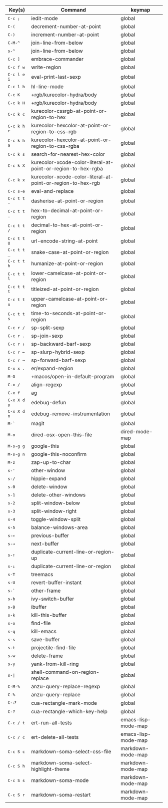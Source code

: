 | Key(s)               | Command                                                      | keymap              |
|----------------------|--------------------------------------------------------------|---------------------|
| <kbd>C-c ;</kbd>     | iedit-mode                                                   | global              |
| <kbd>C-(</kbd>       | decrement-number-at-point                                    | global              |
| <kbd>C-)</kbd>       | increment-number-at-point                                    | global              |
| <kbd>C-M-^</kbd>     | join-line-from-below                                         | global              |
| <kbd>s-^</kbd>       | join-line-from-below                                         | global              |
| <kbd>C-c ]</kbd>     | embrace-commander                                            | global              |
| <kbd>C-c f w</kbd>   | write-region                                                 | global              |
| <kbd>C-c l e i</kbd> | eval-print-last-sexp                                         | global              |
| <kbd>C-c l h</kbd>   | hl-line-mode                                                 | global              |
| <kbd>C-c K</kbd>     | +rgb/kurecolor-hydra/body                                    | global              |
| <kbd>C-c k H</kbd>   | +rgb/kurecolor-hydra/body                                    | global              |
| <kbd>C-c k c</kbd>   | kurecolor-cssrgb-at-point-or-region-to-hex                   | global              |
| <kbd>C-c k h r</kbd> | kurecolor-hexcolor-at-point-or-region-to-css-rgb             | global              |
| <kbd>C-c k h a</kbd> | kurecolor-hexcolor-at-point-or-region-to-css-rgba            | global              |
| <kbd>C-c k s</kbd>   | search-for-nearest-hex-color                                 | global              |
| <kbd>C-c k X</kbd>   | kurecolor-xcode-color-literal-at-point-or-region-to-hex-rgba | global              |
| <kbd>C-c k x</kbd>   | kurecolor-xcode-color-literal-at-point-or-region-to-hex-rgb  | global              |
| <kbd>C-c s-e</kbd>   | eval-and-replace                                             | global              |
| <kbd>C-c t t -</kbd> | dasherise-at-point-or-region                                 | global              |
| <kbd>C-c t t .</kbd> | hex-to-decimal-at-point-or-region                            | global              |
| <kbd>C-c t t /</kbd> | decimal-to-hex-at-point-or-region                            | global              |
| <kbd>C-c t t U</kbd> | url-encode-string-at-point                                   | global              |
| <kbd>C-c t t _</kbd> | snake-case-at-point-or-region                                | global              |
| <kbd>C-c t t h</kbd> | humanize-at-point-or-region                                  | global              |
| <kbd>C-c t t l</kbd> | lower-camelcase-at-point-or-region                           | global              |
| <kbd>C-c t t t</kbd> | titleized-at-point-or-region                                 | global              |
| <kbd>C-c t t u</kbd> | upper-camelcase-at-point-or-region                           | global              |
| <kbd>C-c t t s</kbd> | time-to-seconds-at-point-or-region                           | global              |
| <kbd>C-c r /</kbd>   | sp-split-sexp                                                | global              |
| <kbd>C-c r .</kbd>   | sp-join-sexp                                                 | global              |
| <kbd>C-c r ↓</kbd>   | sp-backward-barf-sexp                                        | global              |
| <kbd>C-c r ←</kbd>   | sp-slurp-hybrid-sexp                                         | global              |
| <kbd>C-c r →</kbd>   | sp-forward-barf-sexp                                         | global              |
| <kbd>C-x x .</kbd>   | er/expand-region                                             | global              |
| <kbd>M-O</kbd>       | +macos/open-in-default-program                               | global              |
| <kbd>C-x /</kbd>     | align-regexp                                                 | global              |
| <kbd>C-x f</kbd>     | ag                                                           | global              |
| <kbd>C-x X d y</kbd> | edebug-defun                                                 | global              |
| <kbd>C-x X d n</kbd> | edebug-remove-instrumentation                                | global              |
| <kbd>M-`</kbd>       | magit                                                        | global              |
| <kbd>M-o</kbd>       | dired-osx-open-this-file                                     | dired-mode-map      |
| <kbd>M-s-g g</kbd>   | google-this                                                  | global              |
| <kbd>M-s-g n</kbd>   | google-this-noconfirm                                        | global              |
| <kbd>M-z</kbd>       | zap-up-to-char                                               | global              |
| <kbd>s-'</kbd>       | other-window                                                 | global              |
| <kbd>s-/</kbd>       | hippie-expand                                                | global              |
| <kbd>s-0</kbd>       | delete-window                                                | global              |
| <kbd>s-1</kbd>       | delete-other-windows                                         | global              |
| <kbd>s-2</kbd>       | split-window-below                                           | global              |
| <kbd>s-3</kbd>       | split-window-right                                           | global              |
| <kbd>s-4</kbd>       | toggle-window-split                                          | global              |
| <kbd>s-5</kbd>       | balance-windows-area                                         | global              |
| <kbd>s-←</kbd>       | previous-buffer                                              | global              |
| <kbd>s-→</kbd>       | next-buffer                                                  | global              |
| <kbd>s-↑</kbd>       | duplicate-current-line-or-region-up                          | global              |
| <kbd>s-↓</kbd>       | duplicate-current-line-or-region                             | global              |
| <kbd>s-T</kbd>       | treemacs                                                     | global              |
| <kbd>s-U</kbd>       | revert-buffer-instant                                        | global              |
| <kbd>s-`</kbd>       | other-frame                                                  | global              |
| <kbd>s-b</kbd>       | ivy-switch-buffer                                            | global              |
| <kbd>s-B</kbd>       | ibuffer                                                      | global              |
| <kbd>s-k</kbd>       | kill-this-buffer                                             | global              |
| <kbd>s-o</kbd>       | find-file                                                    | global              |
| <kbd>s-q</kbd>       | kill-emacs                                                   | global              |
| <kbd>s-s</kbd>       | save-buffer                                                  | global              |
| <kbd>s-t</kbd>       | projectile-find-file                                         | global              |
| <kbd>s-w</kbd>       | delete-frame                                                 | global              |
| <kbd>s-y</kbd>       | yank-from-kill-ring                                          | global              |
| <kbd>s-\|</kbd>      | shell-command-on-region-replace                              | global              |
| <kbd>C-M-%</kbd>     | anzu-query-replace-regexp                                    | global              |
| <kbd>C-%</kbd>       | anzu-query-replace                                           | global              |
| <kbd>C-⮐</kbd>       | cua-rectangle-mark-mode                                      | global              |
| <kbd>C-?</kbd>       | cua-rectangle-which-key-help                                 | global              |
| <kbd>C-c / t</kbd>   | ert-run-all-tests                                            | emacs-lisp-mode-map |
| <kbd>C-c / c</kbd>   | ert-delete-all-tests                                         | emacs-lisp-mode-map |
| <kbd>C-c S c</kbd>   | markdown-soma-select-css-file                                | markdown-mode-map   |
| <kbd>C-c S h</kbd>   | markdown-soma-select-highlight-theme                         | markdown-mode-map   |
| <kbd>C-c S s</kbd>   | markdown-soma-mode                                           | markdown-mode-map   |
| <kbd>C-c S r</kbd>   | markdown-soma-restart                                        | markdown-mode-map   |
